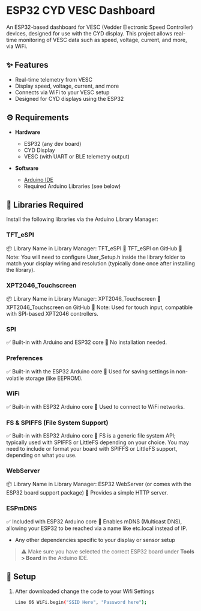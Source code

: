 # ESP32 CYD VESC Dashboard

An ESP32-based dashboard for VESC (Vedder Electronic Speed Controller) devices, designed for use with the CYD display. This project allows real-time monitoring of VESC data such as speed, voltage, current, and more, via WiFi.

## ✨ Features

- Real-time telemetry from VESC
- Display speed, voltage, current, and more
- Connects via WiFi to your VESC setup
- Designed for CYD displays using the ESP32

## ⚙️ Requirements

- **Hardware**
  - ESP32 (any dev board)
  - CYD Display
  - VESC (with UART or BLE telemetry output)
  
- **Software**
  - [Arduino IDE](https://www.arduino.cc/en/software)
  - Required Arduino Libraries (see below)

## 🧰 Libraries Required

Install the following libraries via the Arduino Library Manager:

### TFT_eSPI

📦 Library Name in Library Manager: TFT_eSPI
🔗 TFT_eSPI on GitHub
📌 Note: You will need to configure User_Setup.h inside the library folder to match your display wiring and resolution (typically done once after installing the library).

### XPT2046_Touchscreen

📦 Library Name in Library Manager: XPT2046_Touchscreen
🔗 XPT2046_Touchscreen on GitHub
📌 Note: Used for touch input, compatible with SPI-based XPT2046 controllers.

### SPI

✅ Built-in with Arduino and ESP32 core
📌 No installation needed.

### Preferences

✅ Built-in with the ESP32 Arduino core
📌 Used for saving settings in non-volatile storage (like EEPROM).

### WiFi

✅ Built-in with ESP32 Arduino core
📌 Used to connect to WiFi networks.

### FS & SPIFFS (File System Support)

✅ Built-in with ESP32 Arduino core
📌 FS is a generic file system API; typically used with SPIFFS or LittleFS depending on your choice.
You may need to include or format your board with SPIFFS or LittleFS support, depending on what you use.

### WebServer

📦 Library Name in Library Manager: ESP32 WebServer (or comes with the ESP32 board support package)
📌 Provides a simple HTTP server.

### ESPmDNS

✅ Included with ESP32 Arduino core
📌 Enables mDNS (Multicast DNS), allowing your ESP32 to be reached via a name like etc.local instead of IP.

- Any other dependencies specific to your display or sensor setup

> ⚠️ Make sure you have selected the correct ESP32 board under **Tools > Board** in the Arduino IDE.

## 🔧 Setup

1. After downloaded change the code to your Wifi Settings

   ```bash
   Line 66 WiFi.begin("SSID Here", "Password here");
